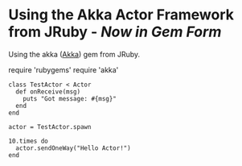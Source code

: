 Using the Akka Actor Framework from JRuby - *Now in Gem Form*
=========================================

Using the akka ([Akka](http://akka.io/)) gem from JRuby.


  require 'rubygems'
	require 'akka'
	
	class TestActor < Actor
	  def onReceive(msg)
		puts "Got message: #{msg}"
	  end
	end
	
	actor = TestActor.spawn
	
	10.times do
	  actor.sendOneWay("Hello Actor!")
	end
